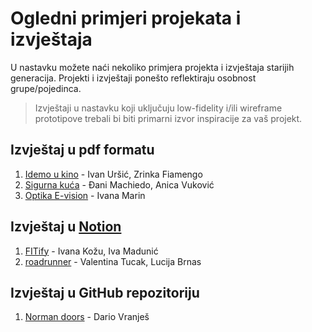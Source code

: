 # Ogledni primjeri projekata i izvještaja

U nastavku možete naći nekoliko primjera projekta i izvještaja starijih generacija. Projekti i izvještaji ponešto reflektiraju osobnost grupe/pojedinca. 

> Izvještaji u nastavku koji uključuju low-fidelity i/ili wireframe prototipove trebali bi biti primarni izvor inspiracije za vaš projekt.

## Izvještaj u pdf formatu

1. [Idemo u kino](HCI_Idemo_u_kino.pdf) - Ivan Uršić, Zrinka Fiamengo
2. [Sigurna kuća](HCI_Sigurna_kucica.pdf) - Đani Machiedo, Anica Vuković
3. [Optika E-vision](Optika_E_vision.pdf) - Ivana Marin

## Izvještaj u [Notion](https://www.notion.so)

1. [FITify](https://dandelion-oriole-8a5.notion.site/FITify-f62db1dfaea54e958e6c3b94e9d91947) - Ivana Kožu, Iva Madunić
2. [roadrunner](https://www.notion.so/HCI-izvje-taj-2f967b872b9b47f7b134ed783ba07624) - Valentina Tucak, Lucija Brnas

## Izvještaj u GitHub repozitoriju
1. [Norman doors](https://github.com/k3rnel-pan1c-ksd/noorman-doors) - Dario Vranješ